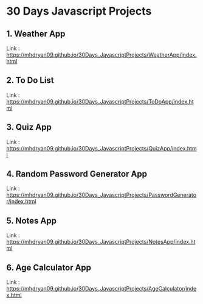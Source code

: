 # 30 Days Javascript Projects

## 1. Weather App
Link : https://mhdryan09.github.io/30Days_JavascriptProjects/WeatherApp/index.html

## 2. To Do List
Link : https://mhdryan09.github.io/30Days_JavascriptProjects/ToDoApp/index.html

## 3. Quiz App
Link : https://mhdryan09.github.io/30Days_JavascriptProjects/QuizApp/index.html

## 4. Random Password Generator App
Link : https://mhdryan09.github.io/30Days_JavascriptProjects/PasswordGenerator/index.html

## 5. Notes App
Link : https://mhdryan09.github.io/30Days_JavascriptProjects/NotesApp/index.html

## 6. Age Calculator App
Link : https://mhdryan09.github.io/30Days_JavascriptProjects/AgeCalculator/index.html


